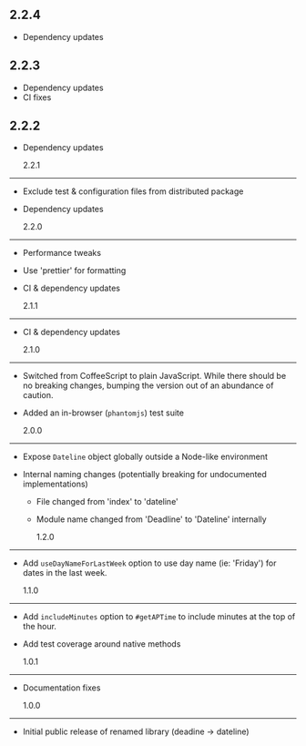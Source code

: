 ## 2.2.4

- Dependency updates

## 2.2.3

- Dependency updates
- CI fixes

## 2.2.2

- Dependency updates

  2.2.1

---

- Exclude test & configuration files from distributed package
- Dependency updates

  2.2.0

---

- Performance tweaks
- Use 'prettier' for formatting
- CI & dependency updates

  2.1.1

---

- CI & dependency updates

  2.1.0

---

- Switched from CoffeeScript to plain JavaScript. While there should be no breaking changes, bumping the version out of an abundance of caution.
- Added an in-browser (`phantomjs`) test suite

  2.0.0

---

- Expose `Dateline` object globally outside a Node-like environment
- Internal naming changes (potentially breaking for undocumented implementations)

  - File changed from 'index' to 'dateline'
  - Module name changed from 'Deadline' to 'Dateline' internally

    1.2.0

---

- Add `useDayNameForLastWeek` option to use day name (ie: 'Friday') for dates in the last week.

  1.1.0

---

- Add `includeMinutes` option to `#getAPTime` to include minutes at the top of the hour.
- Add test coverage around native methods

  1.0.1

---

- Documentation fixes

  1.0.0

---

- Initial public release of renamed library (deadine -> dateline)
